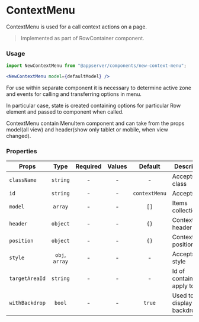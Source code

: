 # ContextMenu

ContextMenu is used for a call context actions on a page.

> Implemented as part of RowContainer component.

### Usage

```js
import NewContextMenu from "@appserver/components/new-context-menu";
```

```jsx
<NewContextMenu model={defaultModel} />
```

For use within separate component it is necessary to determine active zone and events for calling and transferring options in menu.

In particular case, state is created containing options for particular Row element and passed to component when called.

ContextMenu contain MenuItem component and can take from the props model(all view)
and header(show only tablet or mobile, when view changed).

### Properties

| Props          |      Type      | Required | Values |    Default    | Description              |
| -------------- | :------------: | :------: | :----: | :-----------: | ------------------------ |
| `className`    |    `string`    |    -     |   -    |       -       | Accepts class            |
| `id`           |    `string`    |    -     |   -    | `contextMenu` | Accepts id               |
| `model`        |    `array`     |    -     |   -    |     `[]`      | Items collection         |
| `header`       |    `object`    |    -     |   -    |     `{}`      | ContextMenu header       |
| `position`     |    `object`    |    -     |   -    |     `{}`      | ContextMenu position     |
| `style`        | `obj`, `array` |    -     |   -    |       -       | Accepts css style        |
| `targetAreaId` |    `string`    |    -     |   -    |       -       | Id of container apply to |
| `withBackdrop` |     `bool`     |    -     |   -    |    `true`     | Used to display backdrop |
